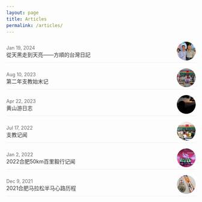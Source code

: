 ```yaml
---
layout: page
title: Articles
permalink: /articles/
---
```


<style>
    .article-list {
        width: 100%;
        max-width: 800px;
        margin: 0 auto;
    }
    .article-item {
        display: flex;
        justify-content: space-between;
        align-items: center;
        margin-bottom: 10px;
        padding: 5px 0;
        border-bottom: 1px solid #eee;
    }
    .article-info {
        flex-grow: 1;
        padding-right: 10px;
    }
    .article-date {
        font-size: 0.9em;
        color: #666;
    }
    .article-title {
        font-size: 1.0em;
        text-decoration: none;
        color: #333;
        word-wrap: break-word;
    }
    
    .article-image-container {
      width: 50px;
      height: 50px;
      flex-shrink: 0;
    }

    .article-image {
      width: 100%;
      height: 100%;
      object-fit: cover;
      border-radius: 50%;
      transition: transform 0.3s ease;
    }

    .article-image:hover {
        transform: scale(1.1);
    }
</style>

<div class="article-list">
  <div class="article-item">
    <div class="article-info">
      <span class="article-date">Jan 19, 2024</span><br>
      <a href="https://shuncleopasfang.blogspot.com/2023/11/taiwan-travelogue.html" class="article-title">從天黑走到天亮——方順的台灣日記</a>
    </div>
    <div class="article-image-container">
      <img src="/assets/images/ko_wen-je_&_juntaro_ogata.jpeg" alt="ko_wen-je_&_juntaro_ogata" class="article-image">
    </div>
  </div>
  
  <div class="article-item">
    <div class="article-info">
      <span class="article-date">Aug 10, 2023</span><br>
      <a href="https://shuncleopasfang.blogspot.com/2023/09/aid-education-record-2.html" class="article-title">第二年支教始末记</a>
    </div>
    <div class="article-image-container">
      <img src="/assets/images/aid_education_2.jpg" alt="aid_education_2" class="article-image">
    </div>
  </div>

  <div class="article-item">
    <div class="article-info">
      <span class="article-date">Apr 22, 2023</span><br>
      <a href="https://shuncleopasfang.blogspot.com/2023/05/huangshan-tour.html" class="article-title">黄山游日志</a>
    </div>
    <div class="article-image-container">
      <img src="/assets/images/huangshan_tour.jpg" alt="huangshan_tour" class="article-image">
    </div>
  </div>

  <div class="article-item">
    <div class="article-info">
      <span class="article-date">Jul 17, 2022</span><br>
      <a href="https://shuncleopasfang.blogspot.com/2022/06/aid-education-record.html" class="article-title">支教记闻</a>
    </div>
    <div class="article-image-container">
      <img src="/assets/images/aid_education_1.jpg" alt="aid_education_1" class="article-image">
    </div>
  </div>

  <div class="article-item">
    <div class="article-info">
      <span class="article-date">Jan 2, 2022</span><br>
      <a href="https://shuncleopasfang.blogspot.com/2022/01/50km-Trailwalker-of-Hefei-2022.html" class="article-title">2022合肥50km百里毅行记闻</a>
    </div>
    <div class="article-image-container">
      <img src="/assets/images/50km_trailwalker.jpg" alt="50km_trailwalker" class="article-image">
    </div>
  </div>

  <div class="article-item">
    <div class="article-info">
      <span class="article-date">Dec 9, 2021</span><br>
      <a href="https://shuncleopasfang.blogspot.com/2021/12/hefei-marathon-2021.html" class="article-title">2021合肥马拉松半马心路历程</a>
    </div>
    <div class="article-image-container">
      <img src="/assets/images/hefei_marathon_2021.jpeg" alt="hefei_marathon_2021" class="article-image">
    </div>
  </div>
</div>

<script>
document.addEventListener('DOMContentLoaded', () => {
  const images = document.querySelectorAll('.article-image');
  
  images.forEach(img => {
    img.addEventListener('mouseenter', () => {
      img.style.transform = 'scale(1.1)';
    });
    
    img.addEventListener('mouseleave', () => {
      img.style.transform = 'scale(1)';
    });
  });
});
</script>
